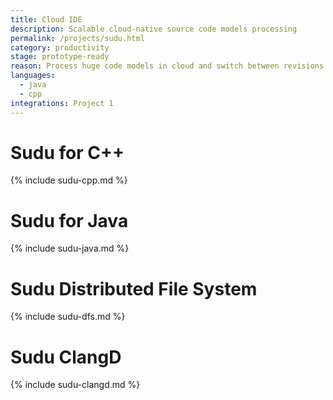 ```yaml
---
title: Cloud IDE
description: Scalable cloud-native source code models processing
permalink: /projects/sudu.html
category: productivity
stage: prototype-ready
reason: Process huge code models in cloud and switch between revisions instantly.
languages:
  - java
  - cpp
integrations: Project 1
---
```


# Sudu for C++
{% include sudu-cpp.md %}

# Sudu for Java
{% include sudu-java.md %}

# Sudu Distributed File System
{% include sudu-dfs.md %}

# Sudu ClangD
{% include sudu-clangd.md %}
